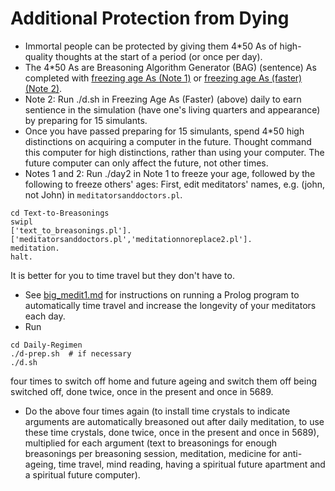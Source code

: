 # Additional Protection from Dying

* Immortal people can be protected by giving them 4*50 As of high-quality thoughts at the start of a period (or once per day).
* The 4*50 As are Breasoning Algorithm Generator (BAG) (sentence) As completed with <a href="https://github.com/luciangreen/Time_Machine/blob/main/Instructions%20to%20freeze%20age.txt">freezing age As (Note 1)</a> or <a href="https://github.com/luciangreen/Time_Machine/blob/main/Instructions%20to%20freeze%20age%20-%20T2B4%20(Faster).txt">freezing age As (faster) (Note 2)</a>.
* Note 2: Run ./d.sh in Freezing Age As (Faster) (above) daily to earn sentience in the simulation (have one's living quarters and appearance) by preparing for 15 simulants.
* Once you have passed preparing for 15 simulants, spend 4*50 high distinctions on acquiring a computer in the future. Thought command this computer for high distinctions, rather than using your computer. The future computer can only affect the future, not other times.
* Notes 1 and 2: Run ./day2 in Note 1 to freeze your age, followed by the following to freeze others' ages:
First, edit meditators' names, e.g. (john, not John) in `meditatorsanddoctors.pl`.
```
cd Text-to-Breasonings
swipl
['text_to_breasonings.pl'].
['meditatorsanddoctors.pl','meditationnoreplace2.pl'].
meditation.
halt.
```
It is better for you to time travel but they don't have to.
* See <a href="big_medit1.md">big_medit1.md</a> for instructions on running a Prolog program to automatically time travel and increase the longevity of your meditators each day.
* Run
```
cd Daily-Regimen
./d-prep.sh  # if necessary
./d.sh
```
four times to switch off home and future ageing and switch them off being switched off, done twice, once in the present and once in 5689.
* Do the above four times again (to install time crystals to indicate arguments are automatically breasoned out after daily meditation, to use these time crystals, done twice, once in the present and once in 5689), multiplied for each argument (text to breasonings for enough breasonings per breasoning session, meditation, medicine for anti-ageing, time travel, mind reading, having a spiritual future apartment and a spiritual future computer).
